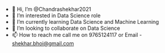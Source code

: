 - 👋 Hi, I’m @Chandrashekhar2021
- 👀 I’m interested in Data Science role
- 🌱 I’m currently learning Data Science and Machine Learning
- 💞️ I’m looking to collaborate on Data Science
- 📫 How to reach me call me on 9765124117 or Email - shekhar.bhoi@gmail.com

<!---
Chandrashekhar2021/Chandrashekhar2021 is a ✨ special ✨ repository because its `README.md` (this file) appears on your GitHub profile.
You can click the Preview link to take a look at your changes.
--->
